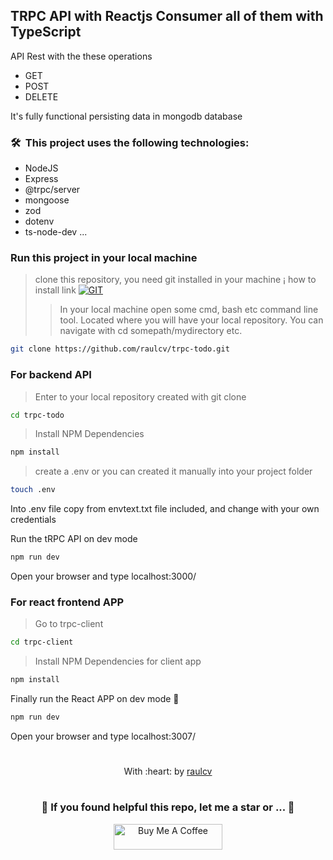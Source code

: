 ## TRPC API with Reactjs Consumer all of them with TypeScript

API Rest with the these operations
* GET
* POST
* DELETE

It's fully functional persisting data in mongodb database

### 🛠 &nbsp;This project uses the following technologies:

* NodeJS
* Express
* @trpc/server
* mongoose
* zod
* dotenv 
* ts-node-dev ...

### Run this project in your local machine
> clone this repository, you need git installed in your machine ¡ how to install link [![GIT](https://img.shields.io/badge/Git-0077B5?style=for-the-badge&logo=git&logoColor=red)](https://github.com/git-guides/install-git)
>> In your local machine open some cmd, bash etc command line tool. Located where you will have your local repository. You can navigate with cd somepath/mydirectory etc.
```bash
git clone https://github.com/raulcv/trpc-todo.git
```

### For backend API 
> Enter to your  local repository created with git clone
```bash
cd trpc-todo 
```

> Install NPM Dependencies
```bash
npm install
```

> create a .env or you can created it manually into your project folder
```bash
touch .env
```

Into .env file copy from envtext.txt file included, and change with your own credentials

Run the tRPC API on dev mode
```bash
npm run dev
```
Open your browser and type localhost:3000/

### For react frontend APP 
> Go to trpc-client
```bash
cd trpc-client
```

> Install NPM Dependencies for client app
```bash
npm install
```

Finally run the React APP on dev mode 🤪
```bash
npm run dev
```

Open your browser and type localhost:3007/

#
<p align="center">
	With :heart: by <a href="https://www.raulcv.com" target="_blank">raulcv</a>
</p>

#
<h3 align="center">🤗 If you found helpful this repo, let me a star  or ... 🐣</h3>
<p align="center">
<a href="https://www.buymeacoffee.com/iraulcv" target="_blank"><img src="https://cdn.buymeacoffee.com/buttons/default-orange.png" alt="Buy Me A Coffee" height="41" width="174"></a>
</p>

